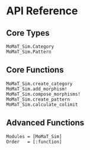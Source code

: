 # API Reference

## Core Types

```@docs
MoMaT_Sim.Category
MoMaT_Sim.Pattern
```

## Core Functions

```@docs
MoMaT_Sim.create_category
MoMaT_Sim.add_morphism!
MoMaT_Sim.compose_morphisms!
MoMaT_Sim.create_pattern
MoMaT_Sim.calculate_colimit
```

## Advanced Functions

```@autodocs
Modules = [MoMaT_Sim]
Order   = [:function]
```